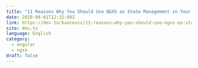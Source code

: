 ```yaml
---
title: "11 Reasons Why You Should Use NGXS as State Management in Your Angular Apps"
date: 2020-08-01T12:32:09Z
link: https://dev.to/kuncevic/11-reasons-why-you-should-use-ngxs-as-state-management-in-your-angular-apps-l82?utm_medium=RSS&utm_source=news.12bit.vn
site: dev.to
language: English
category:
  - angular
  - ngxs
draft: false
---
```

